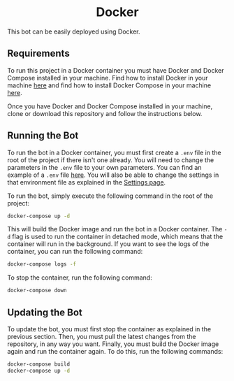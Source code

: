 <h1 align="center">Docker</h1>

This bot can be easily deployed using Docker.

## **Requirements**
To run this project in a Docker container you must have Docker and Docker Compose installed in your machine. Find how to install Docker in your machine [here](https://docs.docker.com/get-docker/) and find how to install Docker Compose in your machine [here](https://docs.docker.com/compose/install/).

Once you have Docker and Docker Compose installed in your machine, clone or download this repository and follow the instructions below.

## **Running the Bot**
To run the bot in a Docker container, you must first create a `.env` file in the root of the project if there isn't one already. You will need to change the parameters in the `.env` file to your own parameters. You can find an example of a `.env` file [here](.env.example). You will also be able to change the settings in that environment file as explained in the [Settings page](.github/Docs/SETTINGS.md).

To run the bot, simply execute the following command in the root of the project:
```bash
docker-compose up -d
```
This will build the Docker image and run the bot in a Docker container. The `-d` flag is used to run the container in detached mode, which means that the container will run in the background. If you want to see the logs of the container, you can run the following command:
```bash
docker-compose logs -f
```

To stop the container, run the following command:
```bash
docker-compose down
```
## **Updating the Bot**
To update the bot, you must first stop the container as explained in the previous section. Then, you must pull the latest changes from the repository, in any way you want. Finally, you must build the Docker image again and run the container again. To do this, run the following commands:
```bash
docker-compose build
docker-compose up -d
```